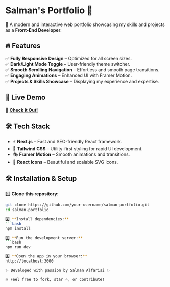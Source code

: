# **Salman's Portfolio** 🚀  
🌟 A modern and interactive web portfolio showcasing my skills and projects as a **Front-End Developer**.

## 🔥 **Features**
✅ **Fully Responsive Design** – Optimized for all screen sizes.  
✅ **Dark/Light Mode Toggle** – User-friendly theme switcher.  
✅ **Smooth Scrolling Navigation** – Effortless and smooth page transitions.  
✅ **Engaging Animations** – Enhanced UI with Framer Motion.  
✅ **Projects & Skills Showcase** – Displaying my experience and expertise.  

## 🚀 **Live Demo**  
🔗 **[Check it Out!](https://salman-portofolio.netlify.app/)**  

## 🛠 **Tech Stack**
- ⚡ **Next.js** – Fast and SEO-friendly React framework.  
- 🎨 **Tailwind CSS** – Utility-first styling for rapid UI development.  
- 🎭 **Framer Motion** – Smooth animations and transitions.  
- 🌟 **React Icons** – Beautiful and scalable SVG icons.  

## 🛠 **Installation & Setup**
1️⃣ **Clone this repository:**  
   ```bash
   git clone https://github.com/your-username/salman-portfolio.git
   cd salman-portfolio

2️⃣ **Install dependencies:**
```bash
   npm install

3️⃣ **Run the development server:**
```bash
   npm run dev

4️⃣ **Open the app in your browser:**
http://localhost:3000

✨ Developed with passion by Salman Alfarisi ✨

🔥 Feel free to fork, star ⭐, or contribute!

